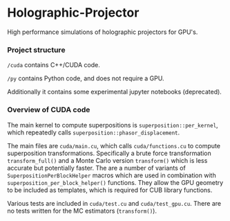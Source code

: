 # Holographic-Projector

High performance simulations of holographic projectors for GPU's.

### Project structure

`/cuda` contains C++/CUDA code.

`/py` contains Python code, and does not require a GPU.

Additionally it contains some experimental jupyter notebooks (deprecated).


### Overview of CUDA code

The main kernel to compute superpositions is `superposition::per_kernel`, 
which repeatedly calls `superposition::phasor_displacement`.

The main files are `cuda/main.cu`, which calls `cuda/functions.cu` to compute superposition transformations.
Specifically a brute force transformation `transform_full()` and a Monte Carlo version `transform()` which is less accurate but potentially faster.
The are a number of variants of `SuperpositionPerBlockHelper` macros which are used in combination with `superposition_per_block_helper()` functions.
They allow the GPU geometry to be included as templates, which is required for CUB library functions.

Various tests are included in `cuda/test.cu` and `cuda/test_gpu.cu`. 
There are no tests written for the MC estimators (`transform()`).


